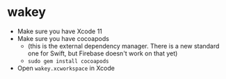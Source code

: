 # wakey

- Make sure you have Xcode 11
- Make sure you have cocoapods 
    - (this is the external dependency manager. There is a new standard one for Swift, but Firebase doesn't work on that yet)
    - `sudo gem install cocoapods`
- Open `wakey.xcworkspace` in Xcode
